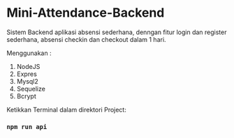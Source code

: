 # Mini-Attendance-Backend

Sistem Backend aplikasi absensi sederhana, denngan fitur login dan register sederhana, absensi checkin dan checkout dalam 1 hari.


Menggunakan :
1. NodeJS
2. Expres
3. Mysql2
4. Sequelize
5. Bcrypt


Ketikkan Terminal dalam direktori Project:
### `npm run api`